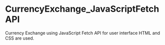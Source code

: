 # CurrencyExchange_JavaScriptFetchAPI
Currency Exchange using JavaScript Fetch API for user interface HTML and CSS are used.
